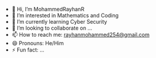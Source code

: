 - 👋 Hi, I’m MohammedRayhanR
- 👀 I’m interested in Mathematics and Coding
- 🌱 I’m currently learning Cyber Security
- 💞️ I’m looking to collaborate on ...
- 📫 How to reach me: rayhanmohammed254@gmail.com
- 😄 Pronouns: He/Him
- ⚡ Fun fact: ...

<!---
MohammedRayhanR/MohammedRayhanR is a ✨ special ✨ repository because its `README.md` (this file) appears on your GitHub profile.
You can click the Preview link to take a look at your changes.
--->
